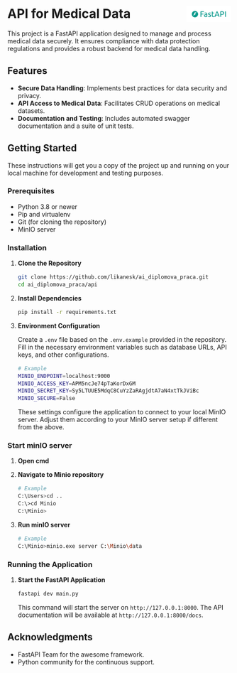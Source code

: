 <h1 align="left">API for Medical Data 
  <img src="images/fastapi-logo.png" alt="FastAPI Logo" align="right" width="100"/>
</h1>

This project is a FastAPI application designed to manage and process medical data securely. It ensures compliance with data protection regulations and provides a robust backend for medical data handling.

## Features

- **Secure Data Handling**: Implements best practices for data security and privacy.
- **API Access to Medical Data**: Facilitates CRUD operations on medical datasets.
- **Documentation and Testing**: Includes automated swagger documentation and a suite of unit tests.

## Getting Started

These instructions will get you a copy of the project up and running on your local machine for development and testing purposes.

### Prerequisites

- Python 3.8 or newer
- Pip and virtualenv
- Git (for cloning the repository)
- MinIO server

### Installation

1. **Clone the Repository**

    ```bash
    git clone https://github.com/likanesk/ai_diplomova_praca.git
    cd ai_diplomova_praca/api
    ```

2. **Install Dependencies**

    ```bash
    pip install -r requirements.txt
    ```

3. **Environment Configuration**

    Create a `.env` file based on the `.env.example` provided in the repository. Fill in the necessary environment variables such as database URLs, API keys, and other configurations.

    ```bash
    # Example
    MINIO_ENDPOINT=localhost:9000
    MINIO_ACCESS_KEY=APM5ncJe74pTaKorDxGM
    MINIO_SECRET_KEY=Sy5LTUUE5MdqC8CuYzZaRAgjdtA7aN4xtTkJViBc
    MINIO_SECURE=False
    ```

    These settings configure the application to connect to your local MinIO server. Adjust them according to your MinIO server setup if different from the above.

### Start minIO server

1. **Open cmd**

2. **Navigate to Minio repository**

    ```bash
    # Example
    C:\Users>cd ..
    C:\>cd Minio
    C:\Minio>
    ```

3. **Run minIO server**

    ```bash
    # Example
    C:\Minio>minio.exe server C:\Minio\data
    ```

### Running the Application

1. **Start the FastAPI Application**

    ```bash
    fastapi dev main.py
    ```

    This command will start the server on `http://127.0.0.1:8000`. The API documentation will be available at `http://127.0.0.1:8000/docs`.

## Acknowledgments

- FastAPI Team for the awesome framework.
- Python community for the continuous support.

